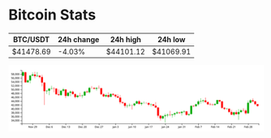 # Bitcoin Stats

BTC/USDT|24h change|24h high|24h low|
|---|---|---|---|
|$41478.69|-4.03%|$44101.12|$41069.91|

<img src="./chart.svg">
